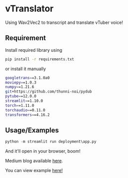 
# vTranslator 

Using Wav2Vec2 to transcript and translate vTuber voice!



## Requirement

Install required library using
```bash
pip install -r requirements.txt

```
or install it manually
```bash
googletrans==3.1.0a0
moviepy==1.0.3
numpy==1.21.6
git+https://github.com/thunni-noi/pydub
pytube==12.0.0
streamlit==1.10.0
torch==1.11.0
torchaudio==0.11.0
transformers==4.16.2

```

    
## Usage/Examples

```python
python -m streamlit run deployment\app.py
```
And it'll open in your browser, boom!

Medium blog available [here](https://medium.com/@thunninoi/vtranslator-vtuber-speech-recognition-with-wav2vec2-cba2e2c4a6df).

You can view example [here!](https://youtu.be/NE7SbS7pMFg)

